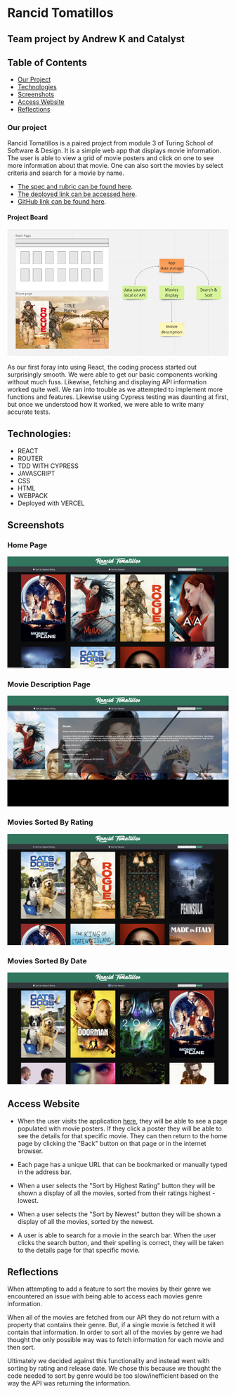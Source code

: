 # Rancid Tomatillos
## Team project by Andrew K and Catalyst

## Table of Contents
- [Our Project](#our-project)
- [Technologies](#technologies)
- [Screenshots](#screenshots)
- [Access Website](#access-website)
- [Reflections](#reflections)


### Our project 
Rancid Tomatillos is a paired project from module 3 of Turing School of Software & Design. It is a simple web app that displays movie information. The user is able to view a grid of movie posters and click on one to see more information about that movie. One can also sort the movies by select criteria and search for a movie by name.

- [The spec and rubric can be found here](https://frontend.turing.edu/projects/module-3/rancid-tomatillos-v3.html). 
- [The deployed link can be accessed here](https://rottentomatillos.vercel.app). 
- [GitHub link can be found here](https://github.com/Universal-Patois/rottenTomatillos).

#### Project Board 
![project board](src/images/project_board.png)


As our first foray into using React, the coding process started out surprisingly smooth. We were able to get our basic components working without much fuss. Likewise, fetching and displaying API information worked quite well. We ran into trouble as we attempted to implement more functions and features. Likewise using Cypress testing was daunting at first, but once we understood how it worked, we were able to write many accurate tests.


## Technologies:
- REACT
- ROUTER
- TDD WITH CYPRESS
- JAVASCRIPT
- CSS
- HTML
- WEBPACK
- Deployed with VERCEL

## Screenshots

### Home Page
![home page](src/images/home-page.png)

### Movie Description Page
![movie description](src/images/movie-details.png)

### Movies Sorted By Rating
![sort rating](src/images/highest-rating.png)

### Movies Sorted By Date
![sort date](src/images/by-date.png)

## Access Website
- When the user visits the application [here](https://rottentomatillos.vercel.app), they will be able to see a page populated with movie posters. If they click a poster they will be able to see the details for that specific movie. They can then return to the home page by clicking the "Back" button on that page or in the internet browser.

- Each page has a unique URL that can be bookmarked or manually typed in the address bar.

- When a user selects the "Sort by Highest Rating" button they will be shown a display of all the movies, sorted from their ratings highest - lowest.

- When a user selects the "Sort by Newest" button they will be shown a display of all the movies, sorted by the newest.

- A user is able to search for a movie in the search bar. When the user clicks the search button, and their spelling is correct, they will be taken to the details page for that specific movie.

## Reflections

When attempting to add a feature to sort the movies by their genre we encountered an issue with being able to access each movies genre information. 

When all of the movies are fetched from our API they do not return with a property that contains their genre. But, if a single movie is fetched it will contain that information. In order to sort all of the movies by genre we had thought the only possible way was to fetch information for each movie and then sort.

Ultimately we decided against this functionality and instead went with sorting by rating and release date. We chose this because we thought the code needed to sort by genre would be too slow/inefficient based on the way the API was returning the information.
